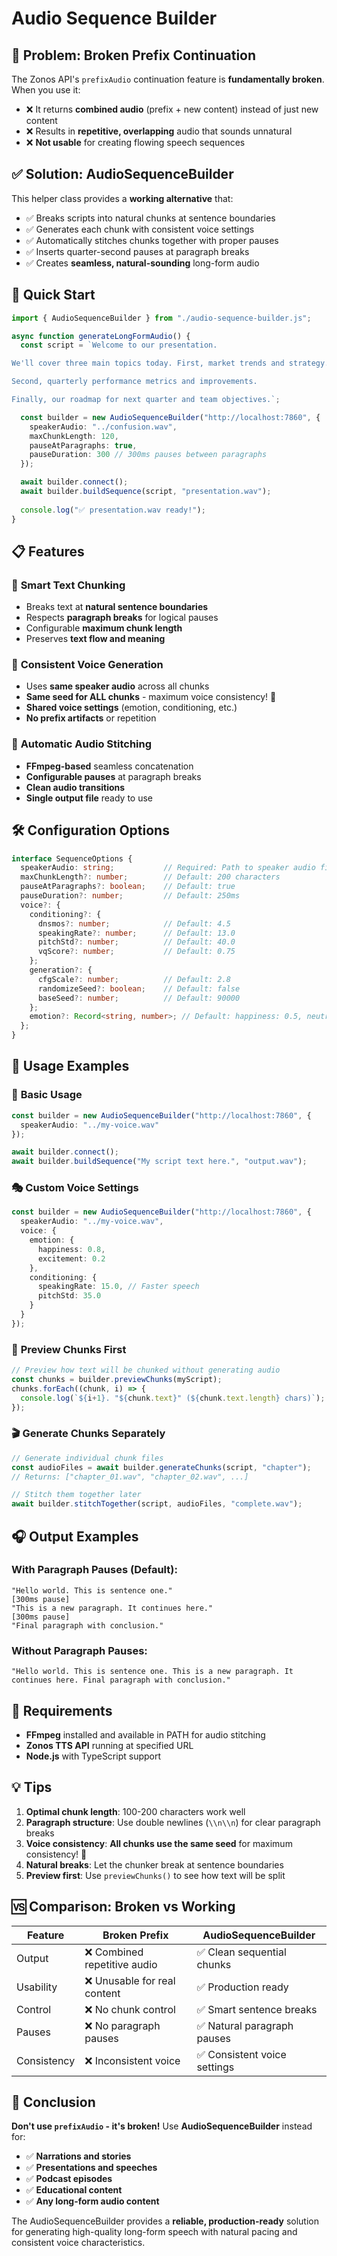# Audio Sequence Builder

## 🚨 Problem: Broken Prefix Continuation

The Zonos API's `prefixAudio` continuation feature is **fundamentally broken**. When you use it:
- ❌ It returns **combined audio** (prefix + new content) instead of just new content
- ❌ Results in **repetitive, overlapping** audio that sounds unnatural
- ❌ **Not usable** for creating flowing speech sequences

## ✅ Solution: AudioSequenceBuilder

This helper class provides a **working alternative** that:
- ✅ Breaks scripts into natural chunks at sentence boundaries
- ✅ Generates each chunk with consistent voice settings
- ✅ Automatically stitches chunks together with proper pauses
- ✅ Inserts quarter-second pauses at paragraph breaks
- ✅ Creates **seamless, natural-sounding** long-form audio

## 🚀 Quick Start

```typescript
import { AudioSequenceBuilder } from "./audio-sequence-builder.js";

async function generateLongFormAudio() {
  const script = `Welcome to our presentation.

We'll cover three main topics today. First, market trends and strategy.

Second, quarterly performance metrics and improvements.

Finally, our roadmap for next quarter and team objectives.`;

  const builder = new AudioSequenceBuilder("http://localhost:7860", {
    speakerAudio: "../confusion.wav",
    maxChunkLength: 120,
    pauseAtParagraphs: true,
    pauseDuration: 300 // 300ms pauses between paragraphs
  });

  await builder.connect();
  await builder.buildSequence(script, "presentation.wav");
  
  console.log("✅ presentation.wav ready!");
}
```

## 📋 Features

### 🎯 **Smart Text Chunking**
- Breaks text at **natural sentence boundaries**
- Respects **paragraph breaks** for logical pauses
- Configurable **maximum chunk length**
- Preserves **text flow and meaning**

### 🎵 **Consistent Voice Generation**
- Uses **same speaker audio** across all chunks
- **Same seed for ALL chunks** - maximum voice consistency! 🎯
- **Shared voice settings** (emotion, conditioning, etc.)
- **No prefix artifacts** or repetition

### 🔗 **Automatic Audio Stitching**
- **FFmpeg-based** seamless concatenation
- **Configurable pauses** at paragraph breaks
- **Clean audio transitions**
- **Single output file** ready to use

## 🛠️ Configuration Options

```typescript
interface SequenceOptions {
  speakerAudio: string;           // Required: Path to speaker audio file
  maxChunkLength?: number;        // Default: 200 characters
  pauseAtParagraphs?: boolean;    // Default: true
  pauseDuration?: number;         // Default: 250ms
  voice?: {
    conditioning?: {
      dnsmos?: number;            // Default: 4.5
      speakingRate?: number;      // Default: 13.0
      pitchStd?: number;          // Default: 40.0
      vqScore?: number;           // Default: 0.75
    };
    generation?: {
      cfgScale?: number;          // Default: 2.8
      randomizeSeed?: boolean;    // Default: false
      baseSeed?: number;          // Default: 90000
    };
    emotion?: Record<string, number>; // Default: happiness: 0.5, neutral: 0.5
  };
}
```

## 📖 Usage Examples

### 🎯 **Basic Usage**
```typescript
const builder = new AudioSequenceBuilder("http://localhost:7860", {
  speakerAudio: "../my-voice.wav"
});

await builder.connect();
await builder.buildSequence("My script text here.", "output.wav");
```

### 🎭 **Custom Voice Settings**
```typescript
const builder = new AudioSequenceBuilder("http://localhost:7860", {
  speakerAudio: "../my-voice.wav",
  voice: {
    emotion: {
      happiness: 0.8,
      excitement: 0.2
    },
    conditioning: {
      speakingRate: 15.0, // Faster speech
      pitchStd: 35.0
    }
  }
});
```

### 📝 **Preview Chunks First**
```typescript
// Preview how text will be chunked without generating audio
const chunks = builder.previewChunks(myScript);
chunks.forEach((chunk, i) => {
  console.log(`${i+1}. "${chunk.text}" (${chunk.text.length} chars)`);
});
```

### 🎬 **Generate Chunks Separately**
```typescript
// Generate individual chunk files
const audioFiles = await builder.generateChunks(script, "chapter");
// Returns: ["chapter_01.wav", "chapter_02.wav", ...]

// Stitch them together later
await builder.stitchTogether(script, audioFiles, "complete.wav");
```

## 🎧 Output Examples

### With Paragraph Pauses (Default):
```
"Hello world. This is sentence one."
[300ms pause]
"This is a new paragraph. It continues here."
[300ms pause]  
"Final paragraph with conclusion."
```

### Without Paragraph Pauses:
```
"Hello world. This is sentence one. This is a new paragraph. It continues here. Final paragraph with conclusion."
```

## 🔧 Requirements

- **FFmpeg** installed and available in PATH for audio stitching
- **Zonos TTS API** running at specified URL
- **Node.js** with TypeScript support

## 💡 Tips

1. **Optimal chunk length**: 100-200 characters work well
2. **Paragraph structure**: Use double newlines (`\\n\\n`) for clear paragraph breaks
3. **Voice consistency**: **All chunks use the same seed** for maximum consistency! 🎯
4. **Natural breaks**: Let the chunker break at sentence boundaries
5. **Preview first**: Use `previewChunks()` to see how text will be split

## 🆚 Comparison: Broken vs Working

| Feature | Broken Prefix | AudioSequenceBuilder |
|---------|---------------|----------------------|
| Output | ❌ Combined repetitive audio | ✅ Clean sequential chunks |
| Usability | ❌ Unusable for real content | ✅ Production ready |
| Control | ❌ No chunk control | ✅ Smart sentence breaks |
| Pauses | ❌ No paragraph pauses | ✅ Natural paragraph pauses |
| Consistency | ❌ Inconsistent voice | ✅ Consistent voice settings |

## 🎯 Conclusion

**Don't use `prefixAudio` - it's broken!** Use **AudioSequenceBuilder** instead for:
- ✅ **Narrations and stories**
- ✅ **Presentations and speeches** 
- ✅ **Podcast episodes**
- ✅ **Educational content**
- ✅ **Any long-form audio content**

The AudioSequenceBuilder provides a **reliable, production-ready** solution for generating high-quality long-form speech with natural pacing and consistent voice characteristics.
